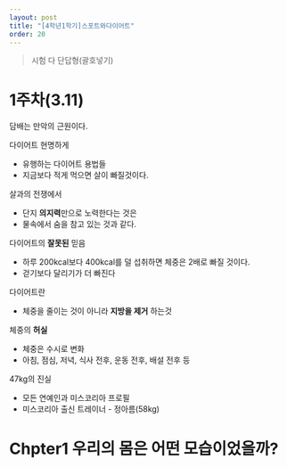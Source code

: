 ```yaml
---
layout: post
title: "[4학년1학기]스포트와다이어트"
order: 20
---
```


> 시험 다 단답형(괄호넣기)

# 1주차(3.11) 

담배는 만악의 근원이다.

다이어트 현명하게 
* 유행하는 다이어트 용법들
* 지금보다 적게 먹으면 살이 빠질것이다.

살과의 전쟁에서
* 단지 **의지력**만으로 노력한다는 것은
* 물속에서 숨을 참고 있는 것과 같다.

다이어트의 **잘못된** 믿음
* 하루 200kcal보다 400kcal를 덜 섭취하면 체중은 2배로 빠질 것이다.
* 걷기보다 달리기가 더 빠진다

다이어트란
* 체중을 줄이는 것이 아니라 **지방을 제거** 하는것

체중의 **허실**
* 체중은 수시로 변화
* 아침, 점심, 저녁, 식사 전후, 운동 전후, 배설 전후 등

47kg의 진실
* 모든 연예인과 미스코리아 프로필
* 미스코리아 출신 트레이너 - 정아름(58kg)

# Chpter1 우리의 몸은 어떤 모습이었을까?

